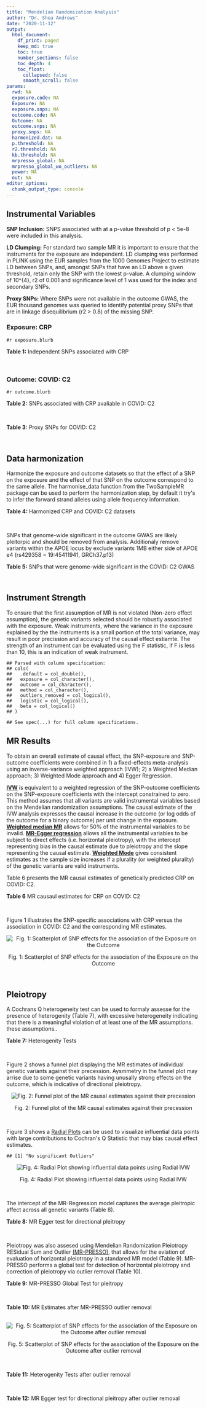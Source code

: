 ```yaml
---
title: "Mendelian Randomization Analysis"
author: "Dr. Shea Andrews"
date: "2020-11-12"
output:
  html_document:
    df_print: paged
    keep_md: true
    toc: true
    number_sections: false
    toc_depth: 4
    toc_float:
      collapsed: false
      smooth_scroll: false
params:
  rwd: NA
  exposure.code: NA
  Exposure: NA
  exposure.snps: NA
  outcome.code: NA
  Outcome: NA
  outcome.snps: NA
  proxy.snps: NA
  harmonized.dat: NA
  p.threshold: NA
  r2.threshold: NA
  kb.threshold: NA
  mrpresso_global: NA
  mrpresso_global_wo_outliers: NA
  power: NA
  out: NA
editor_options:
  chunk_output_type: console
---
```







## Instrumental Variables
**SNP Inclusion:** SNPS associated with at a p-value threshold of p < 5e-8 were included in this analysis.
<br>

**LD Clumping:** For standard two sample MR it is important to ensure that the instruments for the exposure are independent. LD clumping was performed in PLINK using the EUR samples from the 1000 Genomes Project to estimate LD between SNPs, and, amongst SNPs that have an LD above a given threshold, retain only the SNP with the lowest p-value. A clumping window of 10^{4}, r2 of 0.001 and significance level of 1 was used for the index and secondary SNPs.
<br>

**Proxy SNPs:** Where SNPs were not available in the outcome GWAS, the EUR thousand genomes was queried to identify potential proxy SNPs that are in linkage disequilibrium (r2 > 0.8) of the missing SNP.
<br>

### Exposure: CRP
`#r exposure.blurb`
<br>

**Table 1:** Independent SNPs associated with CRP
<div data-pagedtable="false">
  <script data-pagedtable-source type="application/json">
{"columns":[{"label":["SNP"],"name":[1],"type":["chr"],"align":["left"]},{"label":["CHROM"],"name":[2],"type":["dbl"],"align":["right"]},{"label":["POS"],"name":[3],"type":["dbl"],"align":["right"]},{"label":["REF"],"name":[4],"type":["chr"],"align":["left"]},{"label":["ALT"],"name":[5],"type":["chr"],"align":["left"]},{"label":["AF"],"name":[6],"type":["dbl"],"align":["right"]},{"label":["BETA"],"name":[7],"type":["dbl"],"align":["right"]},{"label":["SE"],"name":[8],"type":["dbl"],"align":["right"]},{"label":["Z"],"name":[9],"type":["dbl"],"align":["right"]},{"label":["P"],"name":[10],"type":["dbl"],"align":["right"]},{"label":["N"],"name":[11],"type":["dbl"],"align":["right"]},{"label":["TRAIT"],"name":[12],"type":["chr"],"align":["left"]}],"data":[{"1":"rs75460349","2":"1","3":"27180088","4":"A","5":"C","6":"0.0261343","7":"-0.0865","8":"0.0139","9":"-6.223020","10":"4.876703e-10","11":"204402","12":"crp"},{"1":"rs4660293","2":"1","3":"40028180","4":"A","5":"G","6":"0.2534420","7":"0.0375","8":"0.0049","9":"7.653060","10":"1.962504e-14","11":"204402","12":"crp"},{"1":"rs13375019","2":"1","3":"66123136","4":"G","5":"C","6":"0.4093060","7":"-0.1037","8":"0.0042","9":"-24.690476","10":"1.353580e-134","11":"204402","12":"crp"},{"1":"rs469773","2":"1","3":"91530259","4":"C","5":"T","6":"0.1543770","7":"-0.0339","8":"0.0051","9":"-6.647059","10":"2.990076e-11","11":"204402","12":"crp"},{"1":"rs2228145","2":"1","3":"154426970","4":"A","5":"C","6":"0.3575370","7":"-0.0899","8":"0.0042","9":"-21.404800","10":"1.206354e-101","11":"204402","12":"crp"},{"1":"rs144970957","2":"1","3":"159514964","4":"T","5":"C","6":"0.0457184","7":"-0.1609","8":"0.0146","9":"-11.020500","10":"3.042016e-28","11":"204402","12":"crp"},{"1":"rs148692790","2":"1","3":"159574640","4":"C","5":"T","6":"0.0266594","7":"0.1346","8":"0.0169","9":"7.964497","10":"1.658972e-15","11":"204402","12":"crp"},{"1":"rs139779660","2":"1","3":"159579230","4":"C","5":"T","6":"0.0115370","7":"0.1275","8":"0.0140","9":"9.107143","10":"8.457998e-20","11":"204402","12":"crp"},{"1":"rs2592887","2":"1","3":"159652939","4":"C","5":"T","6":"0.4187020","7":"-0.1578","8":"0.0042","9":"-37.571429","10":"0.000000e+00","11":"204402","12":"crp"},{"1":"rs67090117","2":"1","3":"247602308","4":"T","5":"G","6":"0.6217170","7":"0.0427","8":"0.0042","9":"10.166700","10":"2.793037e-24","11":"204402","12":"crp"},{"1":"rs62105327","2":"2","3":"639060","4":"T","5":"A","6":"0.8291700","7":"0.0320","8":"0.0054","9":"5.925926","10":"3.105426e-09","11":"204402","12":"crp"},{"1":"rs1260326","2":"2","3":"27730940","4":"T","5":"C","6":"0.6136610","7":"-0.0692","8":"0.0042","9":"-16.476200","10":"5.440692e-61","11":"204402","12":"crp"},{"1":"rs1115282","2":"2","3":"102890970","4":"T","5":"C","6":"0.5109330","7":"-0.0245","8":"0.0041","9":"-5.975610","10":"2.292311e-09","11":"204402","12":"crp"},{"1":"rs6734238","2":"2","3":"113841030","4":"A","5":"G","6":"0.3210010","7":"0.0457","8":"0.0041","9":"11.146300","10":"7.461138e-29","11":"204402","12":"crp"},{"1":"rs10049413","2":"3","3":"49892896","4":"A","5":"G","6":"0.3288520","7":"0.0282","8":"0.0045","9":"6.266670","10":"3.688586e-10","11":"204402","12":"crp"},{"1":"rs7356034","2":"3","3":"170732599","4":"G","5":"A","6":"0.2784630","7":"0.0268","8":"0.0045","9":"5.955556","10":"2.591898e-09","11":"204402","12":"crp"},{"1":"rs34471628","2":"5","3":"172196752","4":"A","5":"G","6":"0.0240942","7":"0.0774","8":"0.0117","9":"6.615380","10":"3.705869e-11","11":"204402","12":"crp"},{"1":"rs3763312","2":"6","3":"32376348","4":"G","5":"A","6":"0.1771850","7":"0.0386","8":"0.0066","9":"5.848485","10":"4.960708e-09","11":"204402","12":"crp"},{"1":"rs1490384","2":"6","3":"126851160","4":"C","5":"T","6":"0.4587440","7":"-0.0260","8":"0.0041","9":"-6.341463","10":"2.275928e-10","11":"204402","12":"crp"},{"1":"rs13241897","2":"7","3":"22745351","4":"A","5":"G","6":"0.4708140","7":"-0.0312","8":"0.0042","9":"-7.428570","10":"1.097768e-13","11":"204402","12":"crp"},{"1":"rs12673996","2":"7","3":"22833400","4":"C","5":"T","6":"0.2511770","7":"-0.0284","8":"0.0050","9":"-5.680000","10":"1.346947e-08","11":"204402","12":"crp"},{"1":"rs7797566","2":"7","3":"72896395","4":"A","5":"C","6":"0.1324860","7":"-0.0499","8":"0.0064","9":"-7.796880","10":"6.345904e-15","11":"204402","12":"crp"},{"1":"rs7012637","2":"8","3":"9173209","4":"G","5":"A","6":"0.4572100","7":"0.0542","8":"0.0043","9":"12.604651","10":"1.990513e-36","11":"204402","12":"crp"},{"1":"rs6987444","2":"8","3":"117076315","4":"G","5":"A","6":"0.6202620","7":"0.0343","8":"0.0042","9":"8.166667","10":"3.170273e-16","11":"204402","12":"crp"},{"1":"rs10956251","2":"8","3":"126513330","4":"C","5":"T","6":"0.1465770","7":"0.0382","8":"0.0064","9":"5.968750","10":"2.390781e-09","11":"204402","12":"crp"},{"1":"rs505922","2":"9","3":"136149229","4":"T","5":"C","6":"0.4012730","7":"0.0263","8":"0.0043","9":"6.116280","10":"9.578553e-10","11":"204402","12":"crp"},{"1":"rs10832027","2":"11","3":"13357183","4":"G","5":"A","6":"0.6097210","7":"0.0273","8":"0.0043","9":"6.348837","10":"2.169485e-10","11":"204402","12":"crp"},{"1":"rs4752829","2":"11","3":"47396654","4":"G","5":"A","6":"0.2721820","7":"-0.0264","8":"0.0046","9":"-5.739130","10":"9.516391e-09","11":"204402","12":"crp"},{"1":"rs1582763","2":"11","3":"60021948","4":"G","5":"A","6":"0.3276300","7":"-0.0264","8":"0.0043","9":"-6.139535","10":"8.276345e-10","11":"204402","12":"crp"},{"1":"rs12813389","2":"12","3":"95913562","4":"A","5":"T","6":"0.5117350","7":"0.0329","8":"0.0041","9":"8.024390","10":"1.020315e-15","11":"204402","12":"crp"},{"1":"rs7135240","2":"12","3":"103535020","4":"G","5":"A","6":"0.5102260","7":"-0.0253","8":"0.0041","9":"-6.170732","10":"6.797468e-10","11":"204402","12":"crp"},{"1":"rs2393794","2":"12","3":"121378976","4":"T","5":"C","6":"0.1782090","7":"0.0339","8":"0.0057","9":"5.947370","10":"2.724876e-09","11":"204402","12":"crp"},{"1":"rs7979478","2":"12","3":"121420263","4":"A","5":"G","6":"0.6017260","7":"0.1478","8":"0.0042","9":"35.190500","10":"2.796532e-271","11":"204402","12":"crp"},{"1":"rs2239222","2":"14","3":"73011885","4":"A","5":"G","6":"0.3782210","7":"0.0379","8":"0.0044","9":"8.613640","10":"7.077895e-18","11":"204402","12":"crp"},{"1":"rs112635299","2":"14","3":"94838142","4":"G","5":"T","6":"0.0163517","7":"-0.1066","8":"0.0168","9":"-6.345238","10":"2.220817e-10","11":"204402","12":"crp"},{"1":"rs1189402","2":"15","3":"53728154","4":"A","5":"G","6":"0.3472780","7":"-0.0250","8":"0.0042","9":"-5.952380","10":"2.642694e-09","11":"204402","12":"crp"},{"1":"rs340005","2":"15","3":"60878030","4":"G","5":"A","6":"0.6597020","7":"0.0363","8":"0.0043","9":"8.441860","10":"3.123261e-17","11":"204402","12":"crp"},{"1":"rs116971887","2":"16","3":"51170026","4":"G","5":"T","6":"0.0297533","7":"-0.1128","8":"0.0122","9":"-9.245902","10":"2.332656e-20","11":"204402","12":"crp"},{"1":"rs2110840","2":"16","3":"51410819","4":"C","5":"A","6":"0.1966620","7":"-0.0586","8":"0.0075","9":"-7.813333","10":"5.569505e-15","11":"204402","12":"crp"},{"1":"rs8047395","2":"16","3":"53798523","4":"G","5":"A","6":"0.5509680","7":"0.0258","8":"0.0042","9":"6.142857","10":"8.105017e-10","11":"204402","12":"crp"},{"1":"rs1292056","2":"17","3":"57959047","4":"C","5":"T","6":"0.4335060","7":"-0.0229","8":"0.0042","9":"-5.452381","10":"4.969984e-08","11":"204402","12":"crp"},{"1":"rs2384955","2":"17","3":"72695167","4":"T","5":"C","6":"0.8041580","7":"0.0384","8":"0.0059","9":"6.508470","10":"7.591775e-11","11":"204402","12":"crp"},{"1":"rs2542160","2":"18","3":"12789246","4":"G","5":"C","6":"0.3637020","7":"0.0264","8":"0.0044","9":"6.000000","10":"1.973175e-09","11":"204402","12":"crp"},{"1":"rs2972558","2":"19","3":"45356141","4":"C","5":"T","6":"0.6940570","7":"-0.0392","8":"0.0050","9":"-7.840000","10":"4.505464e-15","11":"204402","12":"crp"},{"1":"rs429358","2":"19","3":"45411941","4":"T","5":"C","6":"0.1318100","7":"-0.2467","8":"0.0064","9":"-38.546900","10":"0.000000e+00","11":"204402","12":"crp"},{"1":"rs1800961","2":"20","3":"43042364","4":"C","5":"T","6":"0.0270712","7":"-0.0990","8":"0.0125","9":"-7.920000","10":"2.375106e-15","11":"204402","12":"crp"},{"1":"rs4817984","2":"21","3":"40465066","4":"C","5":"A","6":"0.2919560","7":"-0.0391","8":"0.0047","9":"-8.319149","10":"8.859716e-17","11":"204402","12":"crp"},{"1":"rs4821816","2":"22","3":"39113134","4":"G","5":"A","6":"0.3241180","7":"-0.0276","8":"0.0044","9":"-6.272727","10":"3.547780e-10","11":"204402","12":"crp"}],"options":{"columns":{"min":{},"max":[10]},"rows":{"min":[10],"max":[10]},"pages":{}}}
  </script>
</div>
<br>

### Outcome: COVID: C2
`#r outcome.blurb`
<br>

**Table 2:** SNPs associated with CRP avaliable in COVID: C2
<div data-pagedtable="false">
  <script data-pagedtable-source type="application/json">
{"columns":[{"label":["SNP"],"name":[1],"type":["chr"],"align":["left"]},{"label":["CHROM"],"name":[2],"type":["dbl"],"align":["right"]},{"label":["POS"],"name":[3],"type":["dbl"],"align":["right"]},{"label":["REF"],"name":[4],"type":["chr"],"align":["left"]},{"label":["ALT"],"name":[5],"type":["chr"],"align":["left"]},{"label":["AF"],"name":[6],"type":["dbl"],"align":["right"]},{"label":["BETA"],"name":[7],"type":["dbl"],"align":["right"]},{"label":["SE"],"name":[8],"type":["dbl"],"align":["right"]},{"label":["Z"],"name":[9],"type":["dbl"],"align":["right"]},{"label":["P"],"name":[10],"type":["dbl"],"align":["right"]},{"label":["N"],"name":[11],"type":["dbl"],"align":["right"]},{"label":["TRAIT"],"name":[12],"type":["chr"],"align":["left"]}],"data":[{"1":"rs75460349","2":"1","3":"27180088","4":"A","5":"C","6":"0.04593","7":"0.06089900","8":"0.054432","9":"1.11880879","10":"2.632e-01","11":"651285","12":"covid_vs._population__eur_wo_ukbb"},{"1":"rs4660293","2":"1","3":"40028180","4":"A","5":"G","6":"0.24040","7":"0.02841000","8":"0.017831","9":"1.59329258","10":"1.111e-01","11":"927103","12":"covid_vs._population__eur_wo_ukbb"},{"1":"rs13375019","2":"1","3":"66123136","4":"G","5":"C","6":"0.40870","7":"0.00358870","8":"0.020405","9":"0.17587356","10":"8.604e-01","11":"874121","12":"covid_vs._population__eur_wo_ukbb"},{"1":"rs469773","2":"1","3":"91530259","4":"C","5":"T","6":"0.20650","7":"-0.01235300","8":"0.019515","9":"-0.63300026","10":"5.267e-01","11":"926139","12":"covid_vs._population__eur_wo_ukbb"},{"1":"rs2228145","2":"1","3":"154426970","4":"A","5":"C","6":"0.35090","7":"-0.04445300","8":"0.016795","9":"-2.64679964","10":"8.128e-03","11":"646030","12":"covid_vs._population__eur_wo_ukbb"},{"1":"rs144970957","2":"1","3":"159514964","4":"T","5":"C","6":"0.03982","7":"0.05836300","8":"0.056747","9":"1.02847728","10":"3.037e-01","11":"910464","12":"covid_vs._population__eur_wo_ukbb"},{"1":"rs148692790","2":"1","3":"159574640","4":"C","5":"T","6":"0.02937","7":"0.03736800","8":"0.065294","9":"0.57230373","10":"5.671e-01","11":"868207","12":"covid_vs._population__eur_wo_ukbb"},{"1":"rs139779660","2":"1","3":"159579230","4":"C","5":"T","6":"0.02384","7":"-0.01458500","8":"0.073007","9":"-0.19977536","10":"8.417e-01","11":"867542","12":"covid_vs._population__eur_wo_ukbb"},{"1":"rs2592887","2":"1","3":"159652939","4":"C","5":"T","6":"0.40790","7":"0.01191700","8":"0.018618","9":"0.64007949","10":"5.221e-01","11":"902008","12":"covid_vs._population__eur_wo_ukbb"},{"1":"rs67090117","2":"1","3":"247602308","4":"T","5":"G","6":"0.59500","7":"0.02000200","8":"0.027511","9":"0.72705463","10":"4.672e-01","11":"481127","12":"covid_vs._population__eur_wo_ukbb"},{"1":"rs62105327","2":"2","3":"639060","4":"T","5":"A","6":"0.83090","7":"-0.00146680","8":"0.027075","9":"-0.05417544","10":"9.568e-01","11":"811306","12":"covid_vs._population__eur_wo_ukbb"},{"1":"rs1260326","2":"2","3":"27730940","4":"T","5":"C","6":"0.63030","7":"-0.00815600","8":"0.015681","9":"-0.52011989","10":"6.030e-01","11":"926139","12":"covid_vs._population__eur_wo_ukbb"},{"1":"rs1115282","2":"2","3":"102890970","4":"T","5":"C","6":"0.48710","7":"0.03206200","8":"0.018123","9":"1.76913315","10":"7.687e-02","11":"906963","12":"covid_vs._population__eur_wo_ukbb"},{"1":"rs6734238","2":"2","3":"113841030","4":"A","5":"G","6":"0.38070","7":"-0.00817320","8":"0.015607","9":"-0.52368809","10":"6.005e-01","11":"926803","12":"covid_vs._population__eur_wo_ukbb"},{"1":"rs10049413","2":"3","3":"49892896","4":"A","5":"G","6":"0.32800","7":"-0.01058400","8":"0.020499","9":"-0.51631787","10":"6.056e-01","11":"264297","12":"covid_vs._population__eur_wo_ukbb"},{"1":"rs7356034","2":"3","3":"170732599","4":"G","5":"A","6":"0.27580","7":"0.01107500","8":"0.016921","9":"0.65451214","10":"5.128e-01","11":"926803","12":"covid_vs._population__eur_wo_ukbb"},{"1":"rs34471628","2":"5","3":"172196752","4":"A","5":"G","6":"0.04706","7":"0.00891020","8":"0.040899","9":"0.21785863","10":"8.275e-01","11":"927103","12":"covid_vs._population__eur_wo_ukbb"},{"1":"rs3763312","2":"6","3":"32376348","4":"G","5":"A","6":"0.20760","7":"-0.02153300","8":"0.019609","9":"-1.09811821","10":"2.722e-01","11":"901232","12":"covid_vs._population__eur_wo_ukbb"},{"1":"rs1490384","2":"6","3":"126851160","4":"C","5":"T","6":"0.48970","7":"0.01077100","8":"0.015262","9":"0.70573975","10":"4.803e-01","11":"927103","12":"covid_vs._population__eur_wo_ukbb"},{"1":"rs13241897","2":"7","3":"22745351","4":"A","5":"G","6":"0.46860","7":"0.01569000","8":"0.016599","9":"0.94523766","10":"3.446e-01","11":"916747","12":"covid_vs._population__eur_wo_ukbb"},{"1":"rs12673996","2":"7","3":"22833400","4":"C","5":"T","6":"0.23750","7":"-0.03335600","8":"0.019921","9":"-1.67441394","10":"9.406e-02","11":"916747","12":"covid_vs._population__eur_wo_ukbb"},{"1":"rs7797566","2":"7","3":"72896395","4":"A","5":"C","6":"0.12930","7":"-0.06524200","8":"0.026639","9":"-2.44911596","10":"1.432e-02","11":"891176","12":"covid_vs._population__eur_wo_ukbb"},{"1":"rs7012637","2":"8","3":"9173209","4":"G","5":"A","6":"0.47040","7":"0.00935220","8":"0.018227","9":"0.51309596","10":"6.079e-01","11":"907627","12":"covid_vs._population__eur_wo_ukbb"},{"1":"rs6987444","2":"8","3":"117076315","4":"G","5":"A","6":"0.60630","7":"-0.00052074","8":"0.016296","9":"-0.03195508","10":"9.745e-01","11":"926803","12":"covid_vs._population__eur_wo_ukbb"},{"1":"rs10956251","2":"8","3":"126513330","4":"C","5":"T","6":"0.16100","7":"0.00631850","8":"0.026662","9":"0.23698522","10":"8.127e-01","11":"907627","12":"covid_vs._population__eur_wo_ukbb"},{"1":"rs505922","2":"9","3":"136149229","4":"T","5":"C","6":"0.35330","7":"0.09122000","8":"0.016141","9":"5.65145000","10":"1.591e-08","11":"926803","12":"covid_vs._population__eur_wo_ukbb"},{"1":"rs10832027","2":"11","3":"13357183","4":"G","5":"A","6":"0.63750","7":"-0.00407980","8":"0.016562","9":"-0.24633498","10":"8.054e-01","11":"926803","12":"covid_vs._population__eur_wo_ukbb"},{"1":"rs4752829","2":"11","3":"47396654","4":"G","5":"A","6":"0.31900","7":"-0.00122650","8":"0.017149","9":"-0.07152021","10":"9.430e-01","11":"926803","12":"covid_vs._population__eur_wo_ukbb"},{"1":"rs1582763","2":"11","3":"60021948","4":"G","5":"A","6":"0.35940","7":"-0.00609840","8":"0.015802","9":"-0.38592583","10":"6.996e-01","11":"926803","12":"covid_vs._population__eur_wo_ukbb"},{"1":"rs12813389","2":"12","3":"95913562","4":"A","5":"T","6":"0.55420","7":"-0.01329600","8":"0.015837","9":"-0.83955295","10":"4.012e-01","11":"688092","12":"covid_vs._population__eur_wo_ukbb"},{"1":"rs7135240","2":"12","3":"103535020","4":"G","5":"A","6":"0.54700","7":"-0.01252100","8":"0.017721","9":"-0.70656284","10":"4.798e-01","11":"641593","12":"covid_vs._population__eur_wo_ukbb"},{"1":"rs2393794","2":"12","3":"121378976","4":"T","5":"C","6":"0.17180","7":"-0.00627630","8":"0.021869","9":"-0.28699529","10":"7.741e-01","11":"916747","12":"covid_vs._population__eur_wo_ukbb"},{"1":"rs7979478","2":"12","3":"121420263","4":"A","5":"G","6":"0.58140","7":"-0.01026100","8":"0.019141","9":"-0.53607440","10":"5.919e-01","11":"435091","12":"covid_vs._population__eur_wo_ukbb"},{"1":"rs2239222","2":"14","3":"73011885","4":"A","5":"G","6":"0.35730","7":"-0.00627340","8":"0.018781","9":"-0.33402907","10":"7.384e-01","11":"907627","12":"covid_vs._population__eur_wo_ukbb"},{"1":"rs112635299","2":"14","3":"94838142","4":"G","5":"T","6":"0.02542","7":"-0.04099000","8":"0.062852","9":"-0.65216700","10":"5.143e-01","11":"922324","12":"covid_vs._population__eur_wo_ukbb"},{"1":"rs1189402","2":"15","3":"53728154","4":"A","5":"G","6":"0.38820","7":"-0.00876590","8":"0.018554","9":"-0.47245338","10":"6.366e-01","11":"907627","12":"covid_vs._population__eur_wo_ukbb"},{"1":"rs340005","2":"15","3":"60878030","4":"G","5":"A","6":"0.66400","7":"-0.00150010","8":"0.017277","9":"-0.08682642","10":"9.308e-01","11":"917683","12":"covid_vs._population__eur_wo_ukbb"},{"1":"rs116971887","2":"16","3":"51170026","4":"G","5":"T","6":"0.05058","7":"0.01261400","8":"0.039168","9":"0.32204861","10":"7.474e-01","11":"917047","12":"covid_vs._population__eur_wo_ukbb"},{"1":"rs2110840","2":"16","3":"51410819","4":"C","5":"A","6":"0.21090","7":"0.01674600","8":"0.025111","9":"0.66687906","10":"5.048e-01","11":"906963","12":"covid_vs._population__eur_wo_ukbb"},{"1":"rs8047395","2":"16","3":"53798523","4":"G","5":"A","6":"0.51370","7":"0.00235270","8":"0.015357","9":"0.15320049","10":"8.782e-01","11":"926803","12":"covid_vs._population__eur_wo_ukbb"},{"1":"rs1292056","2":"17","3":"57959047","4":"C","5":"T","6":"0.43550","7":"-0.02019200","8":"0.022186","9":"-0.91012350","10":"3.628e-01","11":"598972","12":"covid_vs._population__eur_wo_ukbb"},{"1":"rs2384955","2":"17","3":"72695167","4":"T","5":"C","6":"0.80480","7":"0.00935990","8":"0.023035","9":"0.40633384","10":"6.845e-01","11":"916747","12":"covid_vs._population__eur_wo_ukbb"},{"1":"rs2542160","2":"18","3":"12789246","4":"G","5":"C","6":"0.37200","7":"0.01723800","8":"0.015962","9":"1.07993986","10":"2.802e-01","11":"926800","12":"covid_vs._population__eur_wo_ukbb"},{"1":"rs2972558","2":"19","3":"45356141","4":"C","5":"T","6":"0.70350","7":"0.00514680","8":"0.019784","9":"0.26014962","10":"7.948e-01","11":"907627","12":"covid_vs._population__eur_wo_ukbb"},{"1":"rs429358","2":"19","3":"45411941","4":"T","5":"C","6":"0.16660","7":"-0.02616900","8":"0.024580","9":"-1.06464605","10":"2.870e-01","11":"651649","12":"covid_vs._population__eur_wo_ukbb"},{"1":"rs1800961","2":"20","3":"43042364","4":"C","5":"T","6":"0.04951","7":"-0.06521900","8":"0.044876","9":"-1.45331580","10":"1.461e-01","11":"927103","12":"covid_vs._population__eur_wo_ukbb"},{"1":"rs4817984","2":"21","3":"40465066","4":"C","5":"A","6":"0.28180","7":"-0.01444200","8":"0.019635","9":"-0.73552330","10":"4.620e-01","11":"641593","12":"covid_vs._population__eur_wo_ukbb"},{"1":"rs4821816","2":"22","3":"39113134","4":"G","5":"A","6":"0.32360","7":"-0.04087500","8":"0.018080","9":"-2.26078540","10":"2.377e-02","11":"916747","12":"covid_vs._population__eur_wo_ukbb"}],"options":{"columns":{"min":{},"max":[10]},"rows":{"min":[10],"max":[10]},"pages":{}}}
  </script>
</div>
<br>

**Table 3:** Proxy SNPs for COVID: C2
<div data-pagedtable="false">
  <script data-pagedtable-source type="application/json">
{"columns":[{"label":["proxy.outcome"],"name":[1],"type":["lgl"],"align":["right"]},{"label":["target_snp"],"name":[2],"type":["lgl"],"align":["right"]},{"label":["proxy_snp"],"name":[3],"type":["lgl"],"align":["right"]},{"label":["ld.r2"],"name":[4],"type":["lgl"],"align":["right"]},{"label":["Dprime"],"name":[5],"type":["lgl"],"align":["right"]},{"label":["ref.proxy"],"name":[6],"type":["lgl"],"align":["right"]},{"label":["alt.proxy"],"name":[7],"type":["lgl"],"align":["right"]},{"label":["CHROM"],"name":[8],"type":["lgl"],"align":["right"]},{"label":["POS"],"name":[9],"type":["lgl"],"align":["right"]},{"label":["ALT.proxy"],"name":[10],"type":["lgl"],"align":["right"]},{"label":["REF.proxy"],"name":[11],"type":["lgl"],"align":["right"]},{"label":["AF"],"name":[12],"type":["lgl"],"align":["right"]},{"label":["BETA"],"name":[13],"type":["lgl"],"align":["right"]},{"label":["SE"],"name":[14],"type":["lgl"],"align":["right"]},{"label":["P"],"name":[15],"type":["lgl"],"align":["right"]},{"label":["N"],"name":[16],"type":["lgl"],"align":["right"]},{"label":["ref"],"name":[17],"type":["lgl"],"align":["right"]},{"label":["alt"],"name":[18],"type":["lgl"],"align":["right"]},{"label":["ALT"],"name":[19],"type":["lgl"],"align":["right"]},{"label":["REF"],"name":[20],"type":["lgl"],"align":["right"]},{"label":["PHASE"],"name":[21],"type":["lgl"],"align":["right"]}],"data":[{"1":"NA","2":"NA","3":"NA","4":"NA","5":"NA","6":"NA","7":"NA","8":"NA","9":"NA","10":"NA","11":"NA","12":"NA","13":"NA","14":"NA","15":"NA","16":"NA","17":"NA","18":"NA","19":"NA","20":"NA","21":"NA"}],"options":{"columns":{"min":{},"max":[10]},"rows":{"min":[10],"max":[10]},"pages":{}}}
  </script>
</div>
<br>

## Data harmonization
Harmonize the exposure and outcome datasets so that the effect of a SNP on the exposure and the effect of that SNP on the outcome correspond to the same allele. The harmonise_data function from the TwoSampleMR package can be used to perform the harmonization step, by default it try's to infer the forward strand alleles using allele frequency information.
<br>

**Table 4:** Harmonized CRP and COVID: C2 datasets
<div data-pagedtable="false">
  <script data-pagedtable-source type="application/json">
{"columns":[{"label":["SNP"],"name":[1],"type":["chr"],"align":["left"]},{"label":["effect_allele.exposure"],"name":[2],"type":["chr"],"align":["left"]},{"label":["other_allele.exposure"],"name":[3],"type":["chr"],"align":["left"]},{"label":["effect_allele.outcome"],"name":[4],"type":["chr"],"align":["left"]},{"label":["other_allele.outcome"],"name":[5],"type":["chr"],"align":["left"]},{"label":["beta.exposure"],"name":[6],"type":["dbl"],"align":["right"]},{"label":["beta.outcome"],"name":[7],"type":["dbl"],"align":["right"]},{"label":["eaf.exposure"],"name":[8],"type":["dbl"],"align":["right"]},{"label":["eaf.outcome"],"name":[9],"type":["dbl"],"align":["right"]},{"label":["remove"],"name":[10],"type":["lgl"],"align":["right"]},{"label":["palindromic"],"name":[11],"type":["lgl"],"align":["right"]},{"label":["ambiguous"],"name":[12],"type":["lgl"],"align":["right"]},{"label":["id.outcome"],"name":[13],"type":["chr"],"align":["left"]},{"label":["chr.outcome"],"name":[14],"type":["dbl"],"align":["right"]},{"label":["pos.outcome"],"name":[15],"type":["dbl"],"align":["right"]},{"label":["se.outcome"],"name":[16],"type":["dbl"],"align":["right"]},{"label":["z.outcome"],"name":[17],"type":["dbl"],"align":["right"]},{"label":["pval.outcome"],"name":[18],"type":["dbl"],"align":["right"]},{"label":["samplesize.outcome"],"name":[19],"type":["dbl"],"align":["right"]},{"label":["outcome"],"name":[20],"type":["chr"],"align":["left"]},{"label":["mr_keep.outcome"],"name":[21],"type":["lgl"],"align":["right"]},{"label":["pval_origin.outcome"],"name":[22],"type":["chr"],"align":["left"]},{"label":["chr.exposure"],"name":[23],"type":["dbl"],"align":["right"]},{"label":["pos.exposure"],"name":[24],"type":["dbl"],"align":["right"]},{"label":["se.exposure"],"name":[25],"type":["dbl"],"align":["right"]},{"label":["z.exposure"],"name":[26],"type":["dbl"],"align":["right"]},{"label":["pval.exposure"],"name":[27],"type":["dbl"],"align":["right"]},{"label":["samplesize.exposure"],"name":[28],"type":["dbl"],"align":["right"]},{"label":["exposure"],"name":[29],"type":["chr"],"align":["left"]},{"label":["mr_keep.exposure"],"name":[30],"type":["lgl"],"align":["right"]},{"label":["pval_origin.exposure"],"name":[31],"type":["chr"],"align":["left"]},{"label":["id.exposure"],"name":[32],"type":["chr"],"align":["left"]},{"label":["action"],"name":[33],"type":["dbl"],"align":["right"]},{"label":["mr_keep"],"name":[34],"type":["lgl"],"align":["right"]},{"label":["pt"],"name":[35],"type":["dbl"],"align":["right"]},{"label":["pleitropy_keep"],"name":[36],"type":["lgl"],"align":["right"]},{"label":["mrpresso_RSSobs"],"name":[37],"type":["lgl"],"align":["right"]},{"label":["mrpresso_pval"],"name":[38],"type":["lgl"],"align":["right"]},{"label":["mrpresso_keep"],"name":[39],"type":["lgl"],"align":["right"]}],"data":[{"1":"rs10049413","2":"G","3":"A","4":"G","5":"A","6":"0.0282","7":"-0.01058400","8":"0.3288520","9":"0.32800","10":"FALSE","11":"FALSE","12":"FALSE","13":"NThUy0","14":"3","15":"49892896","16":"0.020499","17":"-0.51631787","18":"6.056e-01","19":"264297","20":"covidhgi2020anaC2v4eurwoukbb","21":"TRUE","22":"reported","23":"3","24":"49892896","25":"0.0045","26":"6.266670","27":"3.688586e-10","28":"204402","29":"Ligthart2018crp","30":"TRUE","31":"reported","32":"lfR1BE","33":"2","34":"TRUE","35":"5e-08","36":"TRUE","37":"NA","38":"NA","39":"TRUE"},{"1":"rs10832027","2":"A","3":"G","4":"A","5":"G","6":"0.0273","7":"-0.00407980","8":"0.6097210","9":"0.63750","10":"FALSE","11":"FALSE","12":"FALSE","13":"NThUy0","14":"11","15":"13357183","16":"0.016562","17":"-0.24633498","18":"8.054e-01","19":"926803","20":"covidhgi2020anaC2v4eurwoukbb","21":"TRUE","22":"reported","23":"11","24":"13357183","25":"0.0043","26":"6.348837","27":"2.169485e-10","28":"204402","29":"Ligthart2018crp","30":"TRUE","31":"reported","32":"lfR1BE","33":"2","34":"TRUE","35":"5e-08","36":"TRUE","37":"NA","38":"NA","39":"TRUE"},{"1":"rs10956251","2":"T","3":"C","4":"T","5":"C","6":"0.0382","7":"0.00631850","8":"0.1465770","9":"0.16100","10":"FALSE","11":"FALSE","12":"FALSE","13":"NThUy0","14":"8","15":"126513330","16":"0.026662","17":"0.23698522","18":"8.127e-01","19":"907627","20":"covidhgi2020anaC2v4eurwoukbb","21":"TRUE","22":"reported","23":"8","24":"126513330","25":"0.0064","26":"5.968750","27":"2.390781e-09","28":"204402","29":"Ligthart2018crp","30":"TRUE","31":"reported","32":"lfR1BE","33":"2","34":"TRUE","35":"5e-08","36":"TRUE","37":"NA","38":"NA","39":"TRUE"},{"1":"rs1115282","2":"C","3":"T","4":"C","5":"T","6":"-0.0245","7":"0.03206200","8":"0.5109330","9":"0.48710","10":"FALSE","11":"FALSE","12":"FALSE","13":"NThUy0","14":"2","15":"102890970","16":"0.018123","17":"1.76913315","18":"7.687e-02","19":"906963","20":"covidhgi2020anaC2v4eurwoukbb","21":"TRUE","22":"reported","23":"2","24":"102890970","25":"0.0041","26":"-5.975610","27":"2.292311e-09","28":"204402","29":"Ligthart2018crp","30":"TRUE","31":"reported","32":"lfR1BE","33":"2","34":"TRUE","35":"5e-08","36":"TRUE","37":"NA","38":"NA","39":"TRUE"},{"1":"rs112635299","2":"T","3":"G","4":"T","5":"G","6":"-0.1066","7":"-0.04099000","8":"0.0163517","9":"0.02542","10":"FALSE","11":"FALSE","12":"FALSE","13":"NThUy0","14":"14","15":"94838142","16":"0.062852","17":"-0.65216700","18":"5.143e-01","19":"922324","20":"covidhgi2020anaC2v4eurwoukbb","21":"TRUE","22":"reported","23":"14","24":"94838142","25":"0.0168","26":"-6.345238","27":"2.220817e-10","28":"204402","29":"Ligthart2018crp","30":"TRUE","31":"reported","32":"lfR1BE","33":"2","34":"TRUE","35":"5e-08","36":"TRUE","37":"NA","38":"NA","39":"TRUE"},{"1":"rs116971887","2":"T","3":"G","4":"T","5":"G","6":"-0.1128","7":"0.01261400","8":"0.0297533","9":"0.05058","10":"FALSE","11":"FALSE","12":"FALSE","13":"NThUy0","14":"16","15":"51170026","16":"0.039168","17":"0.32204861","18":"7.474e-01","19":"917047","20":"covidhgi2020anaC2v4eurwoukbb","21":"TRUE","22":"reported","23":"16","24":"51170026","25":"0.0122","26":"-9.245902","27":"2.332656e-20","28":"204402","29":"Ligthart2018crp","30":"TRUE","31":"reported","32":"lfR1BE","33":"2","34":"TRUE","35":"5e-08","36":"TRUE","37":"NA","38":"NA","39":"TRUE"},{"1":"rs1189402","2":"G","3":"A","4":"G","5":"A","6":"-0.0250","7":"-0.00876590","8":"0.3472780","9":"0.38820","10":"FALSE","11":"FALSE","12":"FALSE","13":"NThUy0","14":"15","15":"53728154","16":"0.018554","17":"-0.47245338","18":"6.366e-01","19":"907627","20":"covidhgi2020anaC2v4eurwoukbb","21":"TRUE","22":"reported","23":"15","24":"53728154","25":"0.0042","26":"-5.952380","27":"2.642694e-09","28":"204402","29":"Ligthart2018crp","30":"TRUE","31":"reported","32":"lfR1BE","33":"2","34":"TRUE","35":"5e-08","36":"TRUE","37":"NA","38":"NA","39":"TRUE"},{"1":"rs1260326","2":"C","3":"T","4":"C","5":"T","6":"-0.0692","7":"-0.00815600","8":"0.6136610","9":"0.63030","10":"FALSE","11":"FALSE","12":"FALSE","13":"NThUy0","14":"2","15":"27730940","16":"0.015681","17":"-0.52011989","18":"6.030e-01","19":"926139","20":"covidhgi2020anaC2v4eurwoukbb","21":"TRUE","22":"reported","23":"2","24":"27730940","25":"0.0042","26":"-16.476200","27":"5.440692e-61","28":"204402","29":"Ligthart2018crp","30":"TRUE","31":"reported","32":"lfR1BE","33":"2","34":"TRUE","35":"5e-08","36":"TRUE","37":"NA","38":"NA","39":"TRUE"},{"1":"rs12673996","2":"T","3":"C","4":"T","5":"C","6":"-0.0284","7":"-0.03335600","8":"0.2511770","9":"0.23750","10":"FALSE","11":"FALSE","12":"FALSE","13":"NThUy0","14":"7","15":"22833400","16":"0.019921","17":"-1.67441394","18":"9.406e-02","19":"916747","20":"covidhgi2020anaC2v4eurwoukbb","21":"TRUE","22":"reported","23":"7","24":"22833400","25":"0.0050","26":"-5.680000","27":"1.346947e-08","28":"204402","29":"Ligthart2018crp","30":"TRUE","31":"reported","32":"lfR1BE","33":"2","34":"TRUE","35":"5e-08","36":"TRUE","37":"NA","38":"NA","39":"TRUE"},{"1":"rs12813389","2":"T","3":"A","4":"T","5":"A","6":"0.0329","7":"-0.01329600","8":"0.5117350","9":"0.55420","10":"FALSE","11":"TRUE","12":"TRUE","13":"NThUy0","14":"12","15":"95913562","16":"0.015837","17":"-0.83955295","18":"4.012e-01","19":"688092","20":"covidhgi2020anaC2v4eurwoukbb","21":"TRUE","22":"reported","23":"12","24":"95913562","25":"0.0041","26":"8.024390","27":"1.020315e-15","28":"204402","29":"Ligthart2018crp","30":"TRUE","31":"reported","32":"lfR1BE","33":"2","34":"FALSE","35":"5e-08","36":"TRUE","37":"NA","38":"NA","39":"NA"},{"1":"rs1292056","2":"T","3":"C","4":"T","5":"C","6":"-0.0229","7":"-0.02019200","8":"0.4335060","9":"0.43550","10":"FALSE","11":"FALSE","12":"FALSE","13":"NThUy0","14":"17","15":"57959047","16":"0.022186","17":"-0.91012350","18":"3.628e-01","19":"598972","20":"covidhgi2020anaC2v4eurwoukbb","21":"TRUE","22":"reported","23":"17","24":"57959047","25":"0.0042","26":"-5.452381","27":"4.969984e-08","28":"204402","29":"Ligthart2018crp","30":"TRUE","31":"reported","32":"lfR1BE","33":"2","34":"TRUE","35":"5e-08","36":"TRUE","37":"NA","38":"NA","39":"TRUE"},{"1":"rs13241897","2":"G","3":"A","4":"G","5":"A","6":"-0.0312","7":"0.01569000","8":"0.4708140","9":"0.46860","10":"FALSE","11":"FALSE","12":"FALSE","13":"NThUy0","14":"7","15":"22745351","16":"0.016599","17":"0.94523766","18":"3.446e-01","19":"916747","20":"covidhgi2020anaC2v4eurwoukbb","21":"TRUE","22":"reported","23":"7","24":"22745351","25":"0.0042","26":"-7.428570","27":"1.097768e-13","28":"204402","29":"Ligthart2018crp","30":"TRUE","31":"reported","32":"lfR1BE","33":"2","34":"TRUE","35":"5e-08","36":"TRUE","37":"NA","38":"NA","39":"TRUE"},{"1":"rs13375019","2":"C","3":"G","4":"C","5":"G","6":"-0.1037","7":"0.00358870","8":"0.4093060","9":"0.40870","10":"FALSE","11":"TRUE","12":"FALSE","13":"NThUy0","14":"1","15":"66123136","16":"0.020405","17":"0.17587356","18":"8.604e-01","19":"874121","20":"covidhgi2020anaC2v4eurwoukbb","21":"TRUE","22":"reported","23":"1","24":"66123136","25":"0.0042","26":"-24.690476","27":"1.353580e-134","28":"204402","29":"Ligthart2018crp","30":"TRUE","31":"reported","32":"lfR1BE","33":"2","34":"TRUE","35":"5e-08","36":"TRUE","37":"NA","38":"NA","39":"TRUE"},{"1":"rs139779660","2":"T","3":"C","4":"T","5":"C","6":"0.1275","7":"-0.01458500","8":"0.0115370","9":"0.02384","10":"FALSE","11":"FALSE","12":"FALSE","13":"NThUy0","14":"1","15":"159579230","16":"0.073007","17":"-0.19977536","18":"8.417e-01","19":"867542","20":"covidhgi2020anaC2v4eurwoukbb","21":"TRUE","22":"reported","23":"1","24":"159579230","25":"0.0140","26":"9.107143","27":"8.457998e-20","28":"204402","29":"Ligthart2018crp","30":"TRUE","31":"reported","32":"lfR1BE","33":"2","34":"TRUE","35":"5e-08","36":"TRUE","37":"NA","38":"NA","39":"TRUE"},{"1":"rs144970957","2":"C","3":"T","4":"C","5":"T","6":"-0.1609","7":"0.05836300","8":"0.0457184","9":"0.03982","10":"FALSE","11":"FALSE","12":"FALSE","13":"NThUy0","14":"1","15":"159514964","16":"0.056747","17":"1.02847728","18":"3.037e-01","19":"910464","20":"covidhgi2020anaC2v4eurwoukbb","21":"TRUE","22":"reported","23":"1","24":"159514964","25":"0.0146","26":"-11.020500","27":"3.042016e-28","28":"204402","29":"Ligthart2018crp","30":"TRUE","31":"reported","32":"lfR1BE","33":"2","34":"TRUE","35":"5e-08","36":"TRUE","37":"NA","38":"NA","39":"TRUE"},{"1":"rs148692790","2":"T","3":"C","4":"T","5":"C","6":"0.1346","7":"0.03736800","8":"0.0266594","9":"0.02937","10":"FALSE","11":"FALSE","12":"FALSE","13":"NThUy0","14":"1","15":"159574640","16":"0.065294","17":"0.57230373","18":"5.671e-01","19":"868207","20":"covidhgi2020anaC2v4eurwoukbb","21":"TRUE","22":"reported","23":"1","24":"159574640","25":"0.0169","26":"7.964497","27":"1.658972e-15","28":"204402","29":"Ligthart2018crp","30":"TRUE","31":"reported","32":"lfR1BE","33":"2","34":"TRUE","35":"5e-08","36":"TRUE","37":"NA","38":"NA","39":"TRUE"},{"1":"rs1490384","2":"T","3":"C","4":"T","5":"C","6":"-0.0260","7":"0.01077100","8":"0.4587440","9":"0.48970","10":"FALSE","11":"FALSE","12":"FALSE","13":"NThUy0","14":"6","15":"126851160","16":"0.015262","17":"0.70573975","18":"4.803e-01","19":"927103","20":"covidhgi2020anaC2v4eurwoukbb","21":"TRUE","22":"reported","23":"6","24":"126851160","25":"0.0041","26":"-6.341463","27":"2.275928e-10","28":"204402","29":"Ligthart2018crp","30":"TRUE","31":"reported","32":"lfR1BE","33":"2","34":"TRUE","35":"5e-08","36":"TRUE","37":"NA","38":"NA","39":"TRUE"},{"1":"rs1582763","2":"A","3":"G","4":"A","5":"G","6":"-0.0264","7":"-0.00609840","8":"0.3276300","9":"0.35940","10":"FALSE","11":"FALSE","12":"FALSE","13":"NThUy0","14":"11","15":"60021948","16":"0.015802","17":"-0.38592583","18":"6.996e-01","19":"926803","20":"covidhgi2020anaC2v4eurwoukbb","21":"TRUE","22":"reported","23":"11","24":"60021948","25":"0.0043","26":"-6.139535","27":"8.276345e-10","28":"204402","29":"Ligthart2018crp","30":"TRUE","31":"reported","32":"lfR1BE","33":"2","34":"TRUE","35":"5e-08","36":"TRUE","37":"NA","38":"NA","39":"TRUE"},{"1":"rs1800961","2":"T","3":"C","4":"T","5":"C","6":"-0.0990","7":"-0.06521900","8":"0.0270712","9":"0.04951","10":"FALSE","11":"FALSE","12":"FALSE","13":"NThUy0","14":"20","15":"43042364","16":"0.044876","17":"-1.45331580","18":"1.461e-01","19":"927103","20":"covidhgi2020anaC2v4eurwoukbb","21":"TRUE","22":"reported","23":"20","24":"43042364","25":"0.0125","26":"-7.920000","27":"2.375106e-15","28":"204402","29":"Ligthart2018crp","30":"TRUE","31":"reported","32":"lfR1BE","33":"2","34":"TRUE","35":"5e-08","36":"TRUE","37":"NA","38":"NA","39":"TRUE"},{"1":"rs2110840","2":"A","3":"C","4":"A","5":"C","6":"-0.0586","7":"0.01674600","8":"0.1966620","9":"0.21090","10":"FALSE","11":"FALSE","12":"FALSE","13":"NThUy0","14":"16","15":"51410819","16":"0.025111","17":"0.66687906","18":"5.048e-01","19":"906963","20":"covidhgi2020anaC2v4eurwoukbb","21":"TRUE","22":"reported","23":"16","24":"51410819","25":"0.0075","26":"-7.813333","27":"5.569505e-15","28":"204402","29":"Ligthart2018crp","30":"TRUE","31":"reported","32":"lfR1BE","33":"2","34":"TRUE","35":"5e-08","36":"TRUE","37":"NA","38":"NA","39":"TRUE"},{"1":"rs2228145","2":"C","3":"A","4":"C","5":"A","6":"-0.0899","7":"-0.04445300","8":"0.3575370","9":"0.35090","10":"FALSE","11":"FALSE","12":"FALSE","13":"NThUy0","14":"1","15":"154426970","16":"0.016795","17":"-2.64679964","18":"8.128e-03","19":"646030","20":"covidhgi2020anaC2v4eurwoukbb","21":"TRUE","22":"reported","23":"1","24":"154426970","25":"0.0042","26":"-21.404800","27":"1.206354e-101","28":"204402","29":"Ligthart2018crp","30":"TRUE","31":"reported","32":"lfR1BE","33":"2","34":"TRUE","35":"5e-08","36":"TRUE","37":"NA","38":"NA","39":"TRUE"},{"1":"rs2239222","2":"G","3":"A","4":"G","5":"A","6":"0.0379","7":"-0.00627340","8":"0.3782210","9":"0.35730","10":"FALSE","11":"FALSE","12":"FALSE","13":"NThUy0","14":"14","15":"73011885","16":"0.018781","17":"-0.33402907","18":"7.384e-01","19":"907627","20":"covidhgi2020anaC2v4eurwoukbb","21":"TRUE","22":"reported","23":"14","24":"73011885","25":"0.0044","26":"8.613640","27":"7.077895e-18","28":"204402","29":"Ligthart2018crp","30":"TRUE","31":"reported","32":"lfR1BE","33":"2","34":"TRUE","35":"5e-08","36":"TRUE","37":"NA","38":"NA","39":"TRUE"},{"1":"rs2384955","2":"C","3":"T","4":"C","5":"T","6":"0.0384","7":"0.00935990","8":"0.8041580","9":"0.80480","10":"FALSE","11":"FALSE","12":"FALSE","13":"NThUy0","14":"17","15":"72695167","16":"0.023035","17":"0.40633384","18":"6.845e-01","19":"916747","20":"covidhgi2020anaC2v4eurwoukbb","21":"TRUE","22":"reported","23":"17","24":"72695167","25":"0.0059","26":"6.508470","27":"7.591775e-11","28":"204402","29":"Ligthart2018crp","30":"TRUE","31":"reported","32":"lfR1BE","33":"2","34":"TRUE","35":"5e-08","36":"TRUE","37":"NA","38":"NA","39":"TRUE"},{"1":"rs2393794","2":"C","3":"T","4":"C","5":"T","6":"0.0339","7":"-0.00627630","8":"0.1782090","9":"0.17180","10":"FALSE","11":"FALSE","12":"FALSE","13":"NThUy0","14":"12","15":"121378976","16":"0.021869","17":"-0.28699529","18":"7.741e-01","19":"916747","20":"covidhgi2020anaC2v4eurwoukbb","21":"TRUE","22":"reported","23":"12","24":"121378976","25":"0.0057","26":"5.947370","27":"2.724876e-09","28":"204402","29":"Ligthart2018crp","30":"TRUE","31":"reported","32":"lfR1BE","33":"2","34":"TRUE","35":"5e-08","36":"TRUE","37":"NA","38":"NA","39":"TRUE"},{"1":"rs2542160","2":"C","3":"G","4":"C","5":"G","6":"0.0264","7":"0.01723800","8":"0.3637020","9":"0.37200","10":"FALSE","11":"TRUE","12":"FALSE","13":"NThUy0","14":"18","15":"12789246","16":"0.015962","17":"1.07993986","18":"2.802e-01","19":"926800","20":"covidhgi2020anaC2v4eurwoukbb","21":"TRUE","22":"reported","23":"18","24":"12789246","25":"0.0044","26":"6.000000","27":"1.973175e-09","28":"204402","29":"Ligthart2018crp","30":"TRUE","31":"reported","32":"lfR1BE","33":"2","34":"TRUE","35":"5e-08","36":"TRUE","37":"NA","38":"NA","39":"TRUE"},{"1":"rs2592887","2":"T","3":"C","4":"T","5":"C","6":"-0.1578","7":"0.01191700","8":"0.4187020","9":"0.40790","10":"FALSE","11":"FALSE","12":"FALSE","13":"NThUy0","14":"1","15":"159652939","16":"0.018618","17":"0.64007949","18":"5.221e-01","19":"902008","20":"covidhgi2020anaC2v4eurwoukbb","21":"TRUE","22":"reported","23":"1","24":"159652939","25":"0.0042","26":"-37.571429","27":"1.000000e-200","28":"204402","29":"Ligthart2018crp","30":"TRUE","31":"reported","32":"lfR1BE","33":"2","34":"TRUE","35":"5e-08","36":"TRUE","37":"NA","38":"NA","39":"TRUE"},{"1":"rs2972558","2":"T","3":"C","4":"T","5":"C","6":"-0.0392","7":"0.00514680","8":"0.6940570","9":"0.70350","10":"FALSE","11":"FALSE","12":"FALSE","13":"NThUy0","14":"19","15":"45356141","16":"0.019784","17":"0.26014962","18":"7.948e-01","19":"907627","20":"covidhgi2020anaC2v4eurwoukbb","21":"TRUE","22":"reported","23":"19","24":"45356141","25":"0.0050","26":"-7.840000","27":"4.505464e-15","28":"204402","29":"Ligthart2018crp","30":"TRUE","31":"reported","32":"lfR1BE","33":"2","34":"TRUE","35":"5e-08","36":"TRUE","37":"NA","38":"NA","39":"TRUE"},{"1":"rs340005","2":"A","3":"G","4":"A","5":"G","6":"0.0363","7":"-0.00150010","8":"0.6597020","9":"0.66400","10":"FALSE","11":"FALSE","12":"FALSE","13":"NThUy0","14":"15","15":"60878030","16":"0.017277","17":"-0.08682642","18":"9.308e-01","19":"917683","20":"covidhgi2020anaC2v4eurwoukbb","21":"TRUE","22":"reported","23":"15","24":"60878030","25":"0.0043","26":"8.441860","27":"3.123261e-17","28":"204402","29":"Ligthart2018crp","30":"TRUE","31":"reported","32":"lfR1BE","33":"2","34":"TRUE","35":"5e-08","36":"TRUE","37":"NA","38":"NA","39":"TRUE"},{"1":"rs34471628","2":"G","3":"A","4":"G","5":"A","6":"0.0774","7":"0.00891020","8":"0.0240942","9":"0.04706","10":"FALSE","11":"FALSE","12":"FALSE","13":"NThUy0","14":"5","15":"172196752","16":"0.040899","17":"0.21785863","18":"8.275e-01","19":"927103","20":"covidhgi2020anaC2v4eurwoukbb","21":"TRUE","22":"reported","23":"5","24":"172196752","25":"0.0117","26":"6.615380","27":"3.705869e-11","28":"204402","29":"Ligthart2018crp","30":"TRUE","31":"reported","32":"lfR1BE","33":"2","34":"TRUE","35":"5e-08","36":"TRUE","37":"NA","38":"NA","39":"TRUE"},{"1":"rs3763312","2":"A","3":"G","4":"A","5":"G","6":"0.0386","7":"-0.02153300","8":"0.1771850","9":"0.20760","10":"FALSE","11":"FALSE","12":"FALSE","13":"NThUy0","14":"6","15":"32376348","16":"0.019609","17":"-1.09811821","18":"2.722e-01","19":"901232","20":"covidhgi2020anaC2v4eurwoukbb","21":"TRUE","22":"reported","23":"6","24":"32376348","25":"0.0066","26":"5.848485","27":"4.960708e-09","28":"204402","29":"Ligthart2018crp","30":"TRUE","31":"reported","32":"lfR1BE","33":"2","34":"TRUE","35":"5e-08","36":"TRUE","37":"NA","38":"NA","39":"TRUE"},{"1":"rs429358","2":"C","3":"T","4":"C","5":"T","6":"-0.2467","7":"-0.02616900","8":"0.1318100","9":"0.16660","10":"FALSE","11":"FALSE","12":"FALSE","13":"NThUy0","14":"19","15":"45411941","16":"0.024580","17":"-1.06464605","18":"2.870e-01","19":"651649","20":"covidhgi2020anaC2v4eurwoukbb","21":"TRUE","22":"reported","23":"19","24":"45411941","25":"0.0064","26":"-38.546900","27":"1.000000e-200","28":"204402","29":"Ligthart2018crp","30":"TRUE","31":"reported","32":"lfR1BE","33":"2","34":"TRUE","35":"5e-08","36":"TRUE","37":"NA","38":"NA","39":"TRUE"},{"1":"rs4660293","2":"G","3":"A","4":"G","5":"A","6":"0.0375","7":"0.02841000","8":"0.2534420","9":"0.24040","10":"FALSE","11":"FALSE","12":"FALSE","13":"NThUy0","14":"1","15":"40028180","16":"0.017831","17":"1.59329258","18":"1.111e-01","19":"927103","20":"covidhgi2020anaC2v4eurwoukbb","21":"TRUE","22":"reported","23":"1","24":"40028180","25":"0.0049","26":"7.653060","27":"1.962504e-14","28":"204402","29":"Ligthart2018crp","30":"TRUE","31":"reported","32":"lfR1BE","33":"2","34":"TRUE","35":"5e-08","36":"TRUE","37":"NA","38":"NA","39":"TRUE"},{"1":"rs469773","2":"T","3":"C","4":"T","5":"C","6":"-0.0339","7":"-0.01235300","8":"0.1543770","9":"0.20650","10":"FALSE","11":"FALSE","12":"FALSE","13":"NThUy0","14":"1","15":"91530259","16":"0.019515","17":"-0.63300026","18":"5.267e-01","19":"926139","20":"covidhgi2020anaC2v4eurwoukbb","21":"TRUE","22":"reported","23":"1","24":"91530259","25":"0.0051","26":"-6.647059","27":"2.990076e-11","28":"204402","29":"Ligthart2018crp","30":"TRUE","31":"reported","32":"lfR1BE","33":"2","34":"TRUE","35":"5e-08","36":"TRUE","37":"NA","38":"NA","39":"TRUE"},{"1":"rs4752829","2":"A","3":"G","4":"A","5":"G","6":"-0.0264","7":"-0.00122650","8":"0.2721820","9":"0.31900","10":"FALSE","11":"FALSE","12":"FALSE","13":"NThUy0","14":"11","15":"47396654","16":"0.017149","17":"-0.07152021","18":"9.430e-01","19":"926803","20":"covidhgi2020anaC2v4eurwoukbb","21":"TRUE","22":"reported","23":"11","24":"47396654","25":"0.0046","26":"-5.739130","27":"9.516391e-09","28":"204402","29":"Ligthart2018crp","30":"TRUE","31":"reported","32":"lfR1BE","33":"2","34":"TRUE","35":"5e-08","36":"TRUE","37":"NA","38":"NA","39":"TRUE"},{"1":"rs4817984","2":"A","3":"C","4":"A","5":"C","6":"-0.0391","7":"-0.01444200","8":"0.2919560","9":"0.28180","10":"FALSE","11":"FALSE","12":"FALSE","13":"NThUy0","14":"21","15":"40465066","16":"0.019635","17":"-0.73552330","18":"4.620e-01","19":"641593","20":"covidhgi2020anaC2v4eurwoukbb","21":"TRUE","22":"reported","23":"21","24":"40465066","25":"0.0047","26":"-8.319149","27":"8.859716e-17","28":"204402","29":"Ligthart2018crp","30":"TRUE","31":"reported","32":"lfR1BE","33":"2","34":"TRUE","35":"5e-08","36":"TRUE","37":"NA","38":"NA","39":"TRUE"},{"1":"rs4821816","2":"A","3":"G","4":"A","5":"G","6":"-0.0276","7":"-0.04087500","8":"0.3241180","9":"0.32360","10":"FALSE","11":"FALSE","12":"FALSE","13":"NThUy0","14":"22","15":"39113134","16":"0.018080","17":"-2.26078540","18":"2.377e-02","19":"916747","20":"covidhgi2020anaC2v4eurwoukbb","21":"TRUE","22":"reported","23":"22","24":"39113134","25":"0.0044","26":"-6.272727","27":"3.547780e-10","28":"204402","29":"Ligthart2018crp","30":"TRUE","31":"reported","32":"lfR1BE","33":"2","34":"TRUE","35":"5e-08","36":"TRUE","37":"NA","38":"NA","39":"TRUE"},{"1":"rs505922","2":"C","3":"T","4":"C","5":"T","6":"0.0263","7":"0.09122000","8":"0.4012730","9":"0.35330","10":"FALSE","11":"FALSE","12":"FALSE","13":"NThUy0","14":"9","15":"136149229","16":"0.016141","17":"5.65145000","18":"1.591e-08","19":"926803","20":"covidhgi2020anaC2v4eurwoukbb","21":"TRUE","22":"reported","23":"9","24":"136149229","25":"0.0043","26":"6.116280","27":"9.578553e-10","28":"204402","29":"Ligthart2018crp","30":"TRUE","31":"reported","32":"lfR1BE","33":"2","34":"TRUE","35":"5e-08","36":"FALSE","37":"NA","38":"NA","39":"TRUE"},{"1":"rs62105327","2":"A","3":"T","4":"A","5":"T","6":"0.0320","7":"-0.00146680","8":"0.8291700","9":"0.83090","10":"FALSE","11":"TRUE","12":"FALSE","13":"NThUy0","14":"2","15":"639060","16":"0.027075","17":"-0.05417544","18":"9.568e-01","19":"811306","20":"covidhgi2020anaC2v4eurwoukbb","21":"TRUE","22":"reported","23":"2","24":"639060","25":"0.0054","26":"5.925926","27":"3.105426e-09","28":"204402","29":"Ligthart2018crp","30":"TRUE","31":"reported","32":"lfR1BE","33":"2","34":"TRUE","35":"5e-08","36":"TRUE","37":"NA","38":"NA","39":"TRUE"},{"1":"rs67090117","2":"G","3":"T","4":"G","5":"T","6":"0.0427","7":"0.02000200","8":"0.6217170","9":"0.59500","10":"FALSE","11":"FALSE","12":"FALSE","13":"NThUy0","14":"1","15":"247602308","16":"0.027511","17":"0.72705463","18":"4.672e-01","19":"481127","20":"covidhgi2020anaC2v4eurwoukbb","21":"TRUE","22":"reported","23":"1","24":"247602308","25":"0.0042","26":"10.166700","27":"2.793037e-24","28":"204402","29":"Ligthart2018crp","30":"TRUE","31":"reported","32":"lfR1BE","33":"2","34":"TRUE","35":"5e-08","36":"TRUE","37":"NA","38":"NA","39":"TRUE"},{"1":"rs6734238","2":"G","3":"A","4":"G","5":"A","6":"0.0457","7":"-0.00817320","8":"0.3210010","9":"0.38070","10":"FALSE","11":"FALSE","12":"FALSE","13":"NThUy0","14":"2","15":"113841030","16":"0.015607","17":"-0.52368809","18":"6.005e-01","19":"926803","20":"covidhgi2020anaC2v4eurwoukbb","21":"TRUE","22":"reported","23":"2","24":"113841030","25":"0.0041","26":"11.146300","27":"7.461138e-29","28":"204402","29":"Ligthart2018crp","30":"TRUE","31":"reported","32":"lfR1BE","33":"2","34":"TRUE","35":"5e-08","36":"TRUE","37":"NA","38":"NA","39":"TRUE"},{"1":"rs6987444","2":"A","3":"G","4":"A","5":"G","6":"0.0343","7":"-0.00052074","8":"0.6202620","9":"0.60630","10":"FALSE","11":"FALSE","12":"FALSE","13":"NThUy0","14":"8","15":"117076315","16":"0.016296","17":"-0.03195508","18":"9.745e-01","19":"926803","20":"covidhgi2020anaC2v4eurwoukbb","21":"TRUE","22":"reported","23":"8","24":"117076315","25":"0.0042","26":"8.166667","27":"3.170273e-16","28":"204402","29":"Ligthart2018crp","30":"TRUE","31":"reported","32":"lfR1BE","33":"2","34":"TRUE","35":"5e-08","36":"TRUE","37":"NA","38":"NA","39":"TRUE"},{"1":"rs7012637","2":"A","3":"G","4":"A","5":"G","6":"0.0542","7":"0.00935220","8":"0.4572100","9":"0.47040","10":"FALSE","11":"FALSE","12":"FALSE","13":"NThUy0","14":"8","15":"9173209","16":"0.018227","17":"0.51309596","18":"6.079e-01","19":"907627","20":"covidhgi2020anaC2v4eurwoukbb","21":"TRUE","22":"reported","23":"8","24":"9173209","25":"0.0043","26":"12.604651","27":"1.990513e-36","28":"204402","29":"Ligthart2018crp","30":"TRUE","31":"reported","32":"lfR1BE","33":"2","34":"TRUE","35":"5e-08","36":"TRUE","37":"NA","38":"NA","39":"TRUE"},{"1":"rs7135240","2":"A","3":"G","4":"A","5":"G","6":"-0.0253","7":"-0.01252100","8":"0.5102260","9":"0.54700","10":"FALSE","11":"FALSE","12":"FALSE","13":"NThUy0","14":"12","15":"103535020","16":"0.017721","17":"-0.70656284","18":"4.798e-01","19":"641593","20":"covidhgi2020anaC2v4eurwoukbb","21":"TRUE","22":"reported","23":"12","24":"103535020","25":"0.0041","26":"-6.170732","27":"6.797468e-10","28":"204402","29":"Ligthart2018crp","30":"TRUE","31":"reported","32":"lfR1BE","33":"2","34":"TRUE","35":"5e-08","36":"TRUE","37":"NA","38":"NA","39":"TRUE"},{"1":"rs7356034","2":"A","3":"G","4":"A","5":"G","6":"0.0268","7":"0.01107500","8":"0.2784630","9":"0.27580","10":"FALSE","11":"FALSE","12":"FALSE","13":"NThUy0","14":"3","15":"170732599","16":"0.016921","17":"0.65451214","18":"5.128e-01","19":"926803","20":"covidhgi2020anaC2v4eurwoukbb","21":"TRUE","22":"reported","23":"3","24":"170732599","25":"0.0045","26":"5.955556","27":"2.591898e-09","28":"204402","29":"Ligthart2018crp","30":"TRUE","31":"reported","32":"lfR1BE","33":"2","34":"TRUE","35":"5e-08","36":"TRUE","37":"NA","38":"NA","39":"TRUE"},{"1":"rs75460349","2":"C","3":"A","4":"C","5":"A","6":"-0.0865","7":"0.06089900","8":"0.0261343","9":"0.04593","10":"FALSE","11":"FALSE","12":"FALSE","13":"NThUy0","14":"1","15":"27180088","16":"0.054432","17":"1.11880879","18":"2.632e-01","19":"651285","20":"covidhgi2020anaC2v4eurwoukbb","21":"TRUE","22":"reported","23":"1","24":"27180088","25":"0.0139","26":"-6.223020","27":"4.876703e-10","28":"204402","29":"Ligthart2018crp","30":"TRUE","31":"reported","32":"lfR1BE","33":"2","34":"TRUE","35":"5e-08","36":"TRUE","37":"NA","38":"NA","39":"TRUE"},{"1":"rs7797566","2":"C","3":"A","4":"C","5":"A","6":"-0.0499","7":"-0.06524200","8":"0.1324860","9":"0.12930","10":"FALSE","11":"FALSE","12":"FALSE","13":"NThUy0","14":"7","15":"72896395","16":"0.026639","17":"-2.44911596","18":"1.432e-02","19":"891176","20":"covidhgi2020anaC2v4eurwoukbb","21":"TRUE","22":"reported","23":"7","24":"72896395","25":"0.0064","26":"-7.796880","27":"6.345904e-15","28":"204402","29":"Ligthart2018crp","30":"TRUE","31":"reported","32":"lfR1BE","33":"2","34":"TRUE","35":"5e-08","36":"TRUE","37":"NA","38":"NA","39":"TRUE"},{"1":"rs7979478","2":"G","3":"A","4":"G","5":"A","6":"0.1478","7":"-0.01026100","8":"0.6017260","9":"0.58140","10":"FALSE","11":"FALSE","12":"FALSE","13":"NThUy0","14":"12","15":"121420263","16":"0.019141","17":"-0.53607440","18":"5.919e-01","19":"435091","20":"covidhgi2020anaC2v4eurwoukbb","21":"TRUE","22":"reported","23":"12","24":"121420263","25":"0.0042","26":"35.190500","27":"1.000000e-200","28":"204402","29":"Ligthart2018crp","30":"TRUE","31":"reported","32":"lfR1BE","33":"2","34":"TRUE","35":"5e-08","36":"TRUE","37":"NA","38":"NA","39":"TRUE"},{"1":"rs8047395","2":"A","3":"G","4":"A","5":"G","6":"0.0258","7":"0.00235270","8":"0.5509680","9":"0.51370","10":"FALSE","11":"FALSE","12":"FALSE","13":"NThUy0","14":"16","15":"53798523","16":"0.015357","17":"0.15320049","18":"8.782e-01","19":"926803","20":"covidhgi2020anaC2v4eurwoukbb","21":"TRUE","22":"reported","23":"16","24":"53798523","25":"0.0042","26":"6.142857","27":"8.105017e-10","28":"204402","29":"Ligthart2018crp","30":"TRUE","31":"reported","32":"lfR1BE","33":"2","34":"TRUE","35":"5e-08","36":"TRUE","37":"NA","38":"NA","39":"TRUE"}],"options":{"columns":{"min":{},"max":[10]},"rows":{"min":[10],"max":[10]},"pages":{}}}
  </script>
</div>
<br>

SNPs that genome-wide significant in the outcome GWAS are likely pleitorpic and should be removed from analysis. Additionaly remove variants within the APOE locus by exclude variants 1MB either side of APOE e4 (rs429358 = 19:45411941, GRCh37.p13)
<br>


**Table 5:** SNPs that were genome-wide significant in the COVID: C2 GWAS
<div data-pagedtable="false">
  <script data-pagedtable-source type="application/json">
{"columns":[{"label":["SNP"],"name":[1],"type":["chr"],"align":["left"]},{"label":["chr.outcome"],"name":[2],"type":["dbl"],"align":["right"]},{"label":["pos.outcome"],"name":[3],"type":["dbl"],"align":["right"]},{"label":["pval.exposure"],"name":[4],"type":["dbl"],"align":["right"]},{"label":["pval.outcome"],"name":[5],"type":["dbl"],"align":["right"]}],"data":[{"1":"rs505922","2":"9","3":"136149229","4":"9.578553e-10","5":"1.591e-08"}],"options":{"columns":{"min":{},"max":[10]},"rows":{"min":[10],"max":[10]},"pages":{}}}
  </script>
</div>
<br>


## Instrument Strength
To ensure that the first assumption of MR is not violated (Non-zero effect assumption), the genetic variants selected should be robustly associated with the exposure. Weak instruments, where the variance in the exposure explained by the the instruments is a small portion of the total variance, may result in poor precission and accuracy of the causal effect estiamte. The strength of an instrument can be evaluated using the F statistic, if F is less than 10, this is an indication of weak instrument.


```
## Parsed with column specification:
## cols(
##   .default = col_double(),
##   exposure = col_character(),
##   outcome = col_character(),
##   method = col_character(),
##   outliers_removed = col_logical(),
##   logistic = col_logical(),
##   beta = col_logical()
## )
```

```
## See spec(...) for full column specifications.
```

<div data-pagedtable="false">
  <script data-pagedtable-source type="application/json">
{"columns":[{"label":["outliers_removed"],"name":[1],"type":["lgl"],"align":["right"]},{"label":["pve.exposure"],"name":[2],"type":["dbl"],"align":["right"]},{"label":["F"],"name":[3],"type":["dbl"],"align":["right"]},{"label":["Alpha"],"name":[4],"type":["dbl"],"align":["right"]},{"label":["NCP"],"name":[5],"type":["dbl"],"align":["right"]},{"label":["Power"],"name":[6],"type":["dbl"],"align":["right"]}],"data":[{"1":"FALSE","2":"0.03837541","3":"177.2862","4":"0.05","5":"4.586346","6":"0.5720767"}],"options":{"columns":{"min":{},"max":[10]},"rows":{"min":[10],"max":[10]},"pages":{}}}
  </script>
</div>

##  MR Results
To obtain an overall estimate of causal effect, the SNP-exposure and SNP-outcome coefficients were combined in 1) a fixed-effects meta-analysis using an inverse-variance weighted approach (IVW); 2) a Weighted Median approach; 3) Weighted Mode approach and 4) Egger Regression.


[**IVW**](https://doi.org/10.1002/gepi.21758) is equivalent to a weighted regression of the SNP-outcome coefficients on the SNP-exposure coefficients with the intercept constrained to zero. This method assumes that all variants are valid instrumental variables based on the Mendelian randomization assumptions. The causal estimate of the IVW analysis expresses the causal increase in the outcome (or log odds of the outcome for a binary outcome) per unit change in the exposure. [**Weighted median MR**](https://doi.org/10.1002/gepi.21965) allows for 50% of the instrumental variables to be invalid. [**MR-Egger regression**](https://doi.org/10.1093/ije/dyw220) allows all the instrumental variables to be subject to direct effects (i.e. horizontal pleiotropy), with the intercept representing bias in the causal estimate due to pleiotropy and the slope representing the causal estimate. [**Weighted Mode**](https://doi.org/10.1093/ije/dyx102) gives consistent estimates as the sample size increases if a plurality (or weighted plurality) of the genetic variants are valid instruments.
<br>



Table 6 presents the MR causal estimates of genetically predicted CRP on COVID: C2.
<br>

**Table 6** MR causaul estimates for CRP on COVID: C2
<div data-pagedtable="false">
  <script data-pagedtable-source type="application/json">
{"columns":[{"label":["id.exposure"],"name":[1],"type":["chr"],"align":["left"]},{"label":["id.outcome"],"name":[2],"type":["chr"],"align":["left"]},{"label":["outcome"],"name":[3],"type":["fctr"],"align":["left"]},{"label":["exposure"],"name":[4],"type":["fctr"],"align":["left"]},{"label":["method"],"name":[5],"type":["fctr"],"align":["left"]},{"label":["nsnp"],"name":[6],"type":["int"],"align":["right"]},{"label":["b"],"name":[7],"type":["dbl"],"align":["right"]},{"label":["se"],"name":[8],"type":["dbl"],"align":["right"]},{"label":["pval"],"name":[9],"type":["dbl"],"align":["right"]}],"data":[{"1":"lfR1BE","2":"NThUy0","3":"covidhgi2020anaC2v4eurwoukbb","4":"Ligthart2018crp","5":"Inverse variance weighted (fixed effects)","6":"46","7":"0.0654768460","8":"0.04721663","9":"0.1655232"},{"1":"lfR1BE","2":"NThUy0","3":"covidhgi2020anaC2v4eurwoukbb","4":"Ligthart2018crp","5":"Weighted median","6":"46","7":"-0.0213074992","8":"0.06978860","9":"0.7601263"},{"1":"lfR1BE","2":"NThUy0","3":"covidhgi2020anaC2v4eurwoukbb","4":"Ligthart2018crp","5":"Weighted mode","6":"46","7":"0.0009085474","8":"0.06665786","9":"0.9891854"},{"1":"lfR1BE","2":"NThUy0","3":"covidhgi2020anaC2v4eurwoukbb","4":"Ligthart2018crp","5":"MR Egger","6":"46","7":"0.0131852042","8":"0.07394596","9":"0.8592990"}],"options":{"columns":{"min":{},"max":[10]},"rows":{"min":[10],"max":[10]},"pages":{}}}
  </script>
</div>
<br>

Figure 1 illustrates the SNP-specific associations with CRP versus the association in COVID: C2 and the corresponding MR estimates.
<br>

<div class="figure" style="text-align: center">
<img src="/sc/arion/projects/LOAD/shea/Projects/MRcovid/results/MRcovideurwoukbb/Ligthart2018crp/covidhgi2020anaC2v4eurwoukbb/Ligthart2018crp_5e-8_covidhgi2020anaC2v4eurwoukbb_MR_Analaysis_files/figure-html/scatter_plot-1.png" alt="Fig. 1: Scatterplot of SNP effects for the association of the Exposure on the Outcome"  />
<p class="caption">Fig. 1: Scatterplot of SNP effects for the association of the Exposure on the Outcome</p>
</div>
<br>


## Pleiotropy
A Cochrans Q heterogeneity test can be used to formaly assesse for the presence of heterogenity (Table 7), with excessive heterogeneity indicating that there is a meaningful violation of at least one of the MR assumptions.
these assumptions..
<br>

**Table 7:** Heterogenity Tests
<div data-pagedtable="false">
  <script data-pagedtable-source type="application/json">
{"columns":[{"label":["id.exposure"],"name":[1],"type":["chr"],"align":["left"]},{"label":["id.outcome"],"name":[2],"type":["chr"],"align":["left"]},{"label":["outcome"],"name":[3],"type":["fctr"],"align":["left"]},{"label":["exposure"],"name":[4],"type":["fctr"],"align":["left"]},{"label":["method"],"name":[5],"type":["fctr"],"align":["left"]},{"label":["Q"],"name":[6],"type":["dbl"],"align":["right"]},{"label":["Q_df"],"name":[7],"type":["dbl"],"align":["right"]},{"label":["Q_pval"],"name":[8],"type":["dbl"],"align":["right"]}],"data":[{"1":"lfR1BE","2":"NThUy0","3":"covidhgi2020anaC2v4eurwoukbb","4":"Ligthart2018crp","5":"MR Egger","6":"40.51171","7":"44","8":"0.6219246"},{"1":"lfR1BE","2":"NThUy0","3":"covidhgi2020anaC2v4eurwoukbb","4":"Ligthart2018crp","5":"Inverse variance weighted","6":"41.35603","7":"45","8":"0.6270935"}],"options":{"columns":{"min":{},"max":[10]},"rows":{"min":[10],"max":[10]},"pages":{}}}
  </script>
</div>
<br>

Figure 2 shows a funnel plot displaying the MR estimates of individual genetic variants against their precession. Aysmmetry in the funnel plot may arrise due to some genetic variants having unusally strong effects on the outcome, which is indicative of directional pleiotropy.
<br>

<div class="figure" style="text-align: center">
<img src="/sc/arion/projects/LOAD/shea/Projects/MRcovid/results/MRcovideurwoukbb/Ligthart2018crp/covidhgi2020anaC2v4eurwoukbb/Ligthart2018crp_5e-8_covidhgi2020anaC2v4eurwoukbb_MR_Analaysis_files/figure-html/funnel_plot-1.png" alt="Fig. 2: Funnel plot of the MR causal estimates against their precession"  />
<p class="caption">Fig. 2: Funnel plot of the MR causal estimates against their precession</p>
</div>
<br>

Figure 3 shows a [Radial Plots](https://github.com/WSpiller/RadialMR) can be used to visualize influential data points with large contributions to Cochran's Q Statistic that may bias causal effect estimates.




```
## [1] "No significant Outliers"
```

<div class="figure" style="text-align: center">
<img src="/sc/arion/projects/LOAD/shea/Projects/MRcovid/results/MRcovideurwoukbb/Ligthart2018crp/covidhgi2020anaC2v4eurwoukbb/Ligthart2018crp_5e-8_covidhgi2020anaC2v4eurwoukbb_MR_Analaysis_files/figure-html/Radial_Plot-1.png" alt="Fig. 4: Radial Plot showing influential data points using Radial IVW"  />
<p class="caption">Fig. 4: Radial Plot showing influential data points using Radial IVW</p>
</div>
<br>

The intercept of the MR-Regression model captures the average pleitropic affect across all genetic variants (Table 8).
<br>

**Table 8:** MR Egger test for directional pleitropy
<div data-pagedtable="false">
  <script data-pagedtable-source type="application/json">
{"columns":[{"label":["id.exposure"],"name":[1],"type":["chr"],"align":["left"]},{"label":["id.outcome"],"name":[2],"type":["chr"],"align":["left"]},{"label":["outcome"],"name":[3],"type":["fctr"],"align":["left"]},{"label":["exposure"],"name":[4],"type":["fctr"],"align":["left"]},{"label":["egger_intercept"],"name":[5],"type":["dbl"],"align":["right"]},{"label":["se"],"name":[6],"type":["dbl"],"align":["right"]},{"label":["pval"],"name":[7],"type":["dbl"],"align":["right"]}],"data":[{"1":"lfR1BE","2":"NThUy0","3":"covidhgi2020anaC2v4eurwoukbb","4":"Ligthart2018crp","5":"0.004304621","6":"0.004684691","7":"0.3631737"}],"options":{"columns":{"min":{},"max":[10]},"rows":{"min":[10],"max":[10]},"pages":{}}}
  </script>
</div>
<br>

Pleiotropy was also assesed using Mendelian Randomization Pleiotropy RESidual Sum and Outlier [(MR-PRESSO)](https://doi.org/10.1038/s41588-018-0099-7), that allows for the evlation of evaluation of horizontal pleiotropy in a standared MR model (Table 9). MR-PRESSO performs a global test for detection of horizontal pleiotropy and correction of pleiotropy via outlier removal (Table 10).
<br>

**Table 9:** MR-PRESSO Global Test for pleitropy
<div data-pagedtable="false">
  <script data-pagedtable-source type="application/json">
{"columns":[{"label":["id.exposure"],"name":[1],"type":["chr"],"align":["left"]},{"label":["id.outcome"],"name":[2],"type":["chr"],"align":["left"]},{"label":["outcome"],"name":[3],"type":["chr"],"align":["left"]},{"label":["exposure"],"name":[4],"type":["chr"],"align":["left"]},{"label":["pt"],"name":[5],"type":["dbl"],"align":["right"]},{"label":["outliers_removed"],"name":[6],"type":["lgl"],"align":["right"]},{"label":["n_outliers"],"name":[7],"type":["dbl"],"align":["right"]},{"label":["RSSobs"],"name":[8],"type":["dbl"],"align":["right"]},{"label":["pval"],"name":[9],"type":["dbl"],"align":["right"]}],"data":[{"1":"lfR1BE","2":"NThUy0","3":"covidhgi2020anaC2v4eurwoukbb","4":"Ligthart2018crp","5":"5e-08","6":"FALSE","7":"0","8":"43.70734","9":"0.6031"}],"options":{"columns":{"min":{},"max":[10]},"rows":{"min":[10],"max":[10]},"pages":{}}}
  </script>
</div>
<br>


**Table 10:** MR Estimates after MR-PRESSO outlier removal
<div data-pagedtable="false">
  <script data-pagedtable-source type="application/json">
{"columns":[{"label":["id.exposure"],"name":[1],"type":["chr"],"align":["left"]},{"label":["id.outcome"],"name":[2],"type":["chr"],"align":["left"]},{"label":["outcome"],"name":[3],"type":["fctr"],"align":["left"]},{"label":["exposure"],"name":[4],"type":["fctr"],"align":["left"]},{"label":["method"],"name":[5],"type":["fctr"],"align":["left"]},{"label":["nsnp"],"name":[6],"type":["int"],"align":["right"]},{"label":["b"],"name":[7],"type":["dbl"],"align":["right"]},{"label":["se"],"name":[8],"type":["dbl"],"align":["right"]},{"label":["pval"],"name":[9],"type":["dbl"],"align":["right"]}],"data":[{"1":"lfR1BE","2":"NThUy0","3":"covidhgi2020anaC2v4eurwoukbb","4":"Ligthart2018crp","5":"Inverse variance weighted (fixed effects)","6":"46","7":"0.0654768460","8":"0.04721663","9":"0.1655232"},{"1":"lfR1BE","2":"NThUy0","3":"covidhgi2020anaC2v4eurwoukbb","4":"Ligthart2018crp","5":"Weighted median","6":"46","7":"-0.0213074992","8":"0.06576582","9":"0.7459453"},{"1":"lfR1BE","2":"NThUy0","3":"covidhgi2020anaC2v4eurwoukbb","4":"Ligthart2018crp","5":"Weighted mode","6":"46","7":"0.0009085474","8":"0.06635227","9":"0.9891356"},{"1":"lfR1BE","2":"NThUy0","3":"covidhgi2020anaC2v4eurwoukbb","4":"Ligthart2018crp","5":"MR Egger","6":"46","7":"0.0131852042","8":"0.07394596","9":"0.8592990"}],"options":{"columns":{"min":{},"max":[10]},"rows":{"min":[10],"max":[10]},"pages":{}}}
  </script>
</div>
<br>

<div class="figure" style="text-align: center">
<img src="/sc/arion/projects/LOAD/shea/Projects/MRcovid/results/MRcovideurwoukbb/Ligthart2018crp/covidhgi2020anaC2v4eurwoukbb/Ligthart2018crp_5e-8_covidhgi2020anaC2v4eurwoukbb_MR_Analaysis_files/figure-html/scatter_plot_outlier-1.png" alt="Fig. 5: Scatterplot of SNP effects for the association of the Exposure on the Outcome after outlier removal"  />
<p class="caption">Fig. 5: Scatterplot of SNP effects for the association of the Exposure on the Outcome after outlier removal</p>
</div>
<br>

**Table 11:** Heterogenity Tests after outlier removal
<div data-pagedtable="false">
  <script data-pagedtable-source type="application/json">
{"columns":[{"label":["id.exposure"],"name":[1],"type":["chr"],"align":["left"]},{"label":["id.outcome"],"name":[2],"type":["chr"],"align":["left"]},{"label":["outcome"],"name":[3],"type":["fctr"],"align":["left"]},{"label":["exposure"],"name":[4],"type":["fctr"],"align":["left"]},{"label":["method"],"name":[5],"type":["fctr"],"align":["left"]},{"label":["Q"],"name":[6],"type":["dbl"],"align":["right"]},{"label":["Q_df"],"name":[7],"type":["dbl"],"align":["right"]},{"label":["Q_pval"],"name":[8],"type":["dbl"],"align":["right"]}],"data":[{"1":"lfR1BE","2":"NThUy0","3":"covidhgi2020anaC2v4eurwoukbb","4":"Ligthart2018crp","5":"MR Egger","6":"40.51171","7":"44","8":"0.6219246"},{"1":"lfR1BE","2":"NThUy0","3":"covidhgi2020anaC2v4eurwoukbb","4":"Ligthart2018crp","5":"Inverse variance weighted","6":"41.35603","7":"45","8":"0.6270935"}],"options":{"columns":{"min":{},"max":[10]},"rows":{"min":[10],"max":[10]},"pages":{}}}
  </script>
</div>
<br>

**Table 12:** MR Egger test for directional pleitropy after outlier removal
<div data-pagedtable="false">
  <script data-pagedtable-source type="application/json">
{"columns":[{"label":["id.exposure"],"name":[1],"type":["chr"],"align":["left"]},{"label":["id.outcome"],"name":[2],"type":["chr"],"align":["left"]},{"label":["outcome"],"name":[3],"type":["fctr"],"align":["left"]},{"label":["exposure"],"name":[4],"type":["fctr"],"align":["left"]},{"label":["egger_intercept"],"name":[5],"type":["dbl"],"align":["right"]},{"label":["se"],"name":[6],"type":["dbl"],"align":["right"]},{"label":["pval"],"name":[7],"type":["dbl"],"align":["right"]}],"data":[{"1":"lfR1BE","2":"NThUy0","3":"covidhgi2020anaC2v4eurwoukbb","4":"Ligthart2018crp","5":"0.004304621","6":"0.004684691","7":"0.3631737"}],"options":{"columns":{"min":{},"max":[10]},"rows":{"min":[10],"max":[10]},"pages":{}}}
  </script>
</div>
<br>
